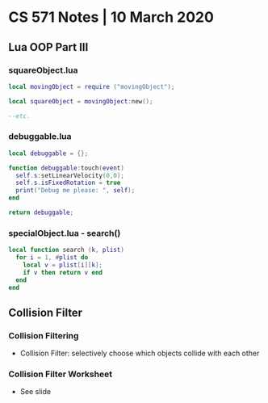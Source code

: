 # CS 571 Notes | 10 March 2020
## Lua OOP Part III
### squareObject.lua
``` lua
local movingObject = require ("movingObject");

local squareObject = movingObject:new();

--etc.
```

### debuggable.lua
``` lua
local debuggable = {};

function debuggable:touch(event)
  self.s:setLinearVelocity(0,0);
  self.s.isFixedRotation = true
  print("Debug me please: ", self);
end

return debuggable;
```

### specialObject.lua - search()
``` lua
local function search (k, plist)
  for i = 1, #plist do
    local v = plist[i][k];
    if v then return v end
  end
end
```

## Collision Filter
### Collision Filtering
- Collision Filter: selectively choose which objects collide with each other

### Collision Filter Worksheet
- See slide
